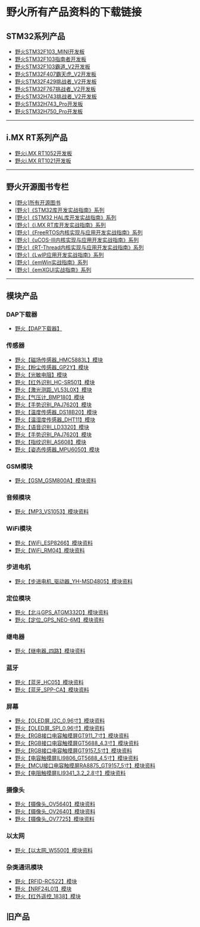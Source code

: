 # 野火所有产品资料的下载链接
## STM32系列产品
* [野火STM32F103_MINI开发板](https://github.com/WildFire-Git/products/wiki/%E9%87%8E%E7%81%ABSTM32F103_MINI%E5%BC%80%E5%8F%91%E6%9D%BF)
* [野火STM32F103指南者开发板](https://github.com/WildFire-Git/products/wiki/%E9%87%8E%E7%81%ABSTM32F103%E6%8C%87%E5%8D%97%E8%80%85%E5%BC%80%E5%8F%91%E6%9D%BF)
* [野火STM32F103霸道_V2开发板](https://github.com/WildFire-Git/products/wiki/%E9%87%8E%E7%81%ABSTM32F103%E9%9C%B8%E9%81%93_V2%E5%BC%80%E5%8F%91%E6%9D%BF)
* [野火STM32F407霸天虎_V2开发板](https://github.com/WildFire-Git/products/wiki/%E9%87%8E%E7%81%ABSTM32F407%E9%9C%B8%E5%A4%A9%E8%99%8E_V2%E5%BC%80%E5%8F%91%E6%9D%BF)
* [野火STM32F429挑战者_V2开发板](https://github.com/WildFire-Git/products/wiki/%E9%87%8E%E7%81%ABSTM32F429%E6%8C%91%E6%88%98%E8%80%85_V2%E5%BC%80%E5%8F%91%E6%9D%BF)
* [野火STM32F767挑战者_V2开发板](https://github.com/WildFire-Git/products/wiki/%E9%87%8E%E7%81%ABSTM32F767%E6%8C%91%E6%88%98%E8%80%85_V2%E5%BC%80%E5%8F%91%E6%9D%BF)
* [野火STM32H743挑战者_V2开发板](https://github.com/WildFire-Git/products/wiki/%E9%87%8E%E7%81%ABSTM32H743%E6%8C%91%E6%88%98%E8%80%85_V2%E5%BC%80%E5%8F%91%E6%9D%BF)
* [野火STM32H743_Pro开发板](https://github.com/WildFire-Git/products/wiki/%E9%87%8E%E7%81%ABSTM32H743_Pro%E5%BC%80%E5%8F%91%E6%9D%BF)
* [野火STM32H750_Pro开发板](https://github.com/WildFire-Git/products/wiki/%E9%87%8E%E7%81%ABSTM32H750_Pro%E5%BC%80%E5%8F%91%E6%9D%BF)

***

## i.MX RT系列产品
* [野火i.MX RT1052开发板](https://github.com/WildFire-Git/products/wiki/%E9%87%8E%E7%81%ABi.MX-RT1052%E5%BC%80%E5%8F%91%E6%9D%BF)
* [野火i.MX RT1021开发板](https://github.com/WildFire-Git/products/wiki/%E9%87%8E%E7%81%ABi.MX-RT1052%E5%BC%80%E5%8F%91%E6%9D%BF)

***

## 野火开源图书专栏
* [[野火]所有开源图书](https://github.com/WildFire-Git/products/wiki/%5B%E9%87%8E%E7%81%AB%5D%E6%89%80%E6%9C%89%E5%BC%80%E6%BA%90%E5%9B%BE%E4%B9%A6)
* [[野火]《STM32库开发实战指南》系列](https://github.com/WildFire-Git/products/wiki/%5B%E9%87%8E%E7%81%AB%5D%E3%80%8ASTM32%E5%BA%93%E5%BC%80%E5%8F%91%E5%AE%9E%E6%88%98%E6%8C%87%E5%8D%97%E3%80%8B%E7%B3%BB%E5%88%97)
* [[野火]《STM32 HAL库开发实战指南》系列](https://github.com/WildFire-Git/products/wiki/%5B%E9%87%8E%E7%81%AB%5D%E3%80%8ASTM32-HAL%E5%BA%93%E5%BC%80%E5%8F%91%E5%AE%9E%E6%88%98%E6%8C%87%E5%8D%97%E3%80%8B%E7%B3%BB%E5%88%97)
* [[野火]《i.MX RT库开发实战指南》系列](https://github.com/WildFire-Git/products/wiki/%5B%E9%87%8E%E7%81%AB%5D%E3%80%8Ai.MX-RT%E5%BA%93%E5%BC%80%E5%8F%91%E5%AE%9E%E6%88%98%E6%8C%87%E5%8D%97%E3%80%8B%E7%B3%BB%E5%88%97)
* [[野火]《FreeRTOS内核实现与应用开发实战指南》系列](https://github.com/WildFire-Git/products/wiki/%5B%E9%87%8E%E7%81%AB%5D%E3%80%8AFreeRTOS%E5%86%85%E6%A0%B8%E5%AE%9E%E7%8E%B0%E4%B8%8E%E5%BA%94%E7%94%A8%E5%BC%80%E5%8F%91%E5%AE%9E%E6%88%98%E6%8C%87%E5%8D%97%E3%80%8B%E7%B3%BB%E5%88%97)
* [[野火]《uCOS-III内核实现与应用开发实战指南》系列](https://github.com/WildFire-Git/products/wiki/%5B%E9%87%8E%E7%81%AB%5D%E3%80%8AuCOS-III%E5%86%85%E6%A0%B8%E5%AE%9E%E7%8E%B0%E4%B8%8E%E5%BA%94%E7%94%A8%E5%BC%80%E5%8F%91%E5%AE%9E%E6%88%98%E6%8C%87%E5%8D%97%E3%80%8B%E7%B3%BB%E5%88%97)
* [[野火]《RT-Thread内核实现与应用开发实战指南》系列](https://github.com/WildFire-Git/products/wiki/%5B%E9%87%8E%E7%81%AB%5D%E3%80%8ART-Thread%E5%86%85%E6%A0%B8%E5%AE%9E%E7%8E%B0%E4%B8%8E%E5%BA%94%E7%94%A8%E5%BC%80%E5%8F%91%E5%AE%9E%E6%88%98%E6%8C%87%E5%8D%97%E3%80%8B%E7%B3%BB%E5%88%97)
* [[野火]《LwIP应用开发实战指南》系列](https://github.com/WildFire-Git/products/wiki/%5B%E9%87%8E%E7%81%AB%5D%E3%80%8ALwIP%E5%BA%94%E7%94%A8%E5%BC%80%E5%8F%91%E5%AE%9E%E6%88%98%E6%8C%87%E5%8D%97%E3%80%8B%E7%B3%BB%E5%88%97)
* [[野火]《emWin实战指南》系列](https://github.com/WildFire-Git/products/wiki/%5B%E9%87%8E%E7%81%AB%5D%E3%80%8AemWin%E5%AE%9E%E6%88%98%E6%8C%87%E5%8D%97%E3%80%8B%E7%B3%BB%E5%88%97)
* [[野火]《emXGUI实战指南》系列](https://github.com/WildFire-Git/products/wiki/%5B%E9%87%8E%E7%81%AB%5D%E3%80%8AemXGUI%E5%AE%9E%E6%88%98%E6%8C%87%E5%8D%97%E3%80%8B%E7%B3%BB%E5%88%97)

***

## 模块产品
### DAP下载器
* [野火【DAP下载器】](https://github.com/WildFire-Git/products/wiki/%E9%87%8E%E7%81%AB%E3%80%90DAP%E4%B8%8B%E8%BD%BD%E5%99%A8%E3%80%91)
### 传感器
* [野火【磁场传感器_HMC5883L】模块](https://github.com/WildFire-Git/products/wiki/%E9%87%8E%E7%81%AB%E3%80%90%E7%A3%81%E5%9C%BA%E4%BC%A0%E6%84%9F%E5%99%A8_HMC5883L%E3%80%91%E6%A8%A1%E5%9D%97)
* [野火【粉尘传感器_GP2Y】模块](https://github.com/WildFire-Git/products/wiki/%E9%87%8E%E7%81%AB%E3%80%90%E7%B2%89%E5%B0%98%E4%BC%A0%E6%84%9F%E5%99%A8_GP2Y%E3%80%91%E6%A8%A1%E5%9D%97)
* [野火【光敏电阻】模块](https://github.com/WildFire-Git/products/wiki/%E9%87%8E%E7%81%AB%E3%80%90%E5%85%89%E6%95%8F%E7%94%B5%E9%98%BB%E3%80%91%E6%A8%A1%E5%9D%97)
* [野火【红外识别_HC-SR501】模块](https://github.com/WildFire-Git/products/wiki/%E9%87%8E%E7%81%AB%E3%80%90%E7%BA%A2%E5%A4%96%E8%AF%86%E5%88%AB_HC-SR501%E3%80%91%E6%A8%A1%E5%9D%97)
* [野火【激光测距_VL53L0X】模块](https://github.com/WildFire-Git/products/wiki/%E9%87%8E%E7%81%AB%E3%80%90%E6%BF%80%E5%85%89%E6%B5%8B%E8%B7%9D_VL53L0X%E3%80%91%E6%A8%A1%E5%9D%97)
* [野火【气压计_BMP180】模块](https://github.com/WildFire-Git/products/wiki/%E9%87%8E%E7%81%AB%E3%80%90%E6%B0%94%E5%8E%8B%E8%AE%A1_BMP180%E3%80%91%E6%A8%A1%E5%9D%97)
* [野火【手势识别_PAJ7620】模块](https://github.com/WildFire-Git/products/wiki/%E9%87%8E%E7%81%AB%E3%80%90%E6%89%8B%E5%8A%BF%E8%AF%86%E5%88%AB_PAJ7620%E3%80%91%E6%A8%A1%E5%9D%97)
* [野火【温度传感器_DS18B20】模块](https://github.com/WildFire-Git/products/wiki/%E9%87%8E%E7%81%AB%E3%80%90%E6%B8%A9%E5%BA%A6%E4%BC%A0%E6%84%9F%E5%99%A8_DS18B20%E3%80%91%E6%A8%A1%E5%9D%97)
* [野火【温湿度传感器_DHT11】模块](https://github.com/WildFire-Git/products/wiki/%E9%87%8E%E7%81%AB%E3%80%90%E6%B8%A9%E6%B9%BF%E5%BA%A6%E4%BC%A0%E6%84%9F%E5%99%A8_DHT11%E3%80%91%E6%A8%A1%E5%9D%97)
* [野火【语音识别_LD3320】模块](https://github.com/WildFire-Git/products/wiki/%E9%87%8E%E7%81%AB%E3%80%90%E8%AF%AD%E9%9F%B3%E8%AF%86%E5%88%AB_LD3320%E3%80%91%E6%A8%A1%E5%9D%97)
* [野火【手势识别_PAJ7620】模块](https://github.com/WildFire-Git/products/wiki/%E9%87%8E%E7%81%AB%E3%80%90%E6%89%8B%E5%8A%BF%E8%AF%86%E5%88%AB_PAJ7620%E3%80%91%E6%A8%A1%E5%9D%97)
* [野火【指纹识别_AS608】模块](https://github.com/WildFire-Git/products/wiki/%E9%87%8E%E7%81%AB%E3%80%90%E6%8C%87%E7%BA%B9%E8%AF%86%E5%88%AB_AS608%E3%80%91%E6%A8%A1%E5%9D%97)
* [野火【姿态传感器_MPU6050】模块](https://github.com/WildFire-Git/products/wiki/%E9%87%8E%E7%81%AB%E3%80%90%E5%A7%BF%E6%80%81%E4%BC%A0%E6%84%9F%E5%99%A8_MPU6050%E3%80%91%E6%A8%A1%E5%9D%97)
### GSM模块
* [野火【GSM_GSM800A】模块资料](https://github.com/WildFire-Git/products/wiki/%E9%87%8E%E7%81%AB%E3%80%90GSM_GSM800A%E3%80%91%E6%A8%A1%E5%9D%97%E8%B5%84%E6%96%99)
### 音频模块
* [野火【MP3_VS1053】模块资料](https://github.com/WildFire-Git/products/wiki/%E9%87%8E%E7%81%AB%E3%80%90MP3_VS1053%E3%80%91%E6%A8%A1%E5%9D%97%E8%B5%84%E6%96%99)
### WiFi模块
* [野火【WiFi_ESP8266】模块资料](https://github.com/WildFire-Git/products/wiki/%E9%87%8E%E7%81%AB%E3%80%90WiFi_ESP8266%E3%80%91%E6%A8%A1%E5%9D%97%E8%B5%84%E6%96%99)
* [野火【WiFi_RM04】模块资料](https://github.com/WildFire-Git/products/wiki/%E9%87%8E%E7%81%AB%E3%80%90WiFi_RM04%E3%80%91%E6%A8%A1%E5%9D%97%E8%B5%84%E6%96%99)
### 步进电机
* [野火【步进电机_驱动器_YH-MSD4805】模块资料](https://github.com/WildFire-Git/products/wiki/%E9%87%8E%E7%81%AB%E3%80%90%E6%AD%A5%E8%BF%9B%E7%94%B5%E6%9C%BA_%E9%A9%B1%E5%8A%A8%E5%99%A8_YH-MSD4805%E3%80%91%E6%A8%A1%E5%9D%97%E8%B5%84%E6%96%99)
### 定位模块
* [野火【北斗GPS_ATGM332D】模块资料](https://github.com/WildFire-Git/products/wiki/%E9%87%8E%E7%81%AB%E3%80%90%E5%8C%97%E6%96%97GPS_ATGM332D%E3%80%91%E6%A8%A1%E5%9D%97%E8%B5%84%E6%96%99)
* [野火【定位_GPS_NEO-6M】模块资料](https://github.com/WildFire-Git/products/wiki/%E9%87%8E%E7%81%AB%E3%80%90%E5%AE%9A%E4%BD%8D_GPS_NEO-6M%E3%80%91%E6%A8%A1%E5%9D%97%E8%B5%84%E6%96%99)
### 继电器
* [野火【继电器_四路】模块资料](https://github.com/WildFire-Git/products/wiki/%E9%87%8E%E7%81%AB%E3%80%90%E7%BB%A7%E7%94%B5%E5%99%A8_%E5%9B%9B%E8%B7%AF%E3%80%91%E6%A8%A1%E5%9D%97%E8%B5%84%E6%96%99)
### 蓝牙
* [野火【蓝牙_HC05】模块资料](https://github.com/WildFire-Git/products/wiki/%E9%87%8E%E7%81%AB%E3%80%90%E8%93%9D%E7%89%99_HC05%E3%80%91%E6%A8%A1%E5%9D%97%E8%B5%84%E6%96%99)
* [野火【蓝牙_SPP-CA】模块资料](https://github.com/WildFire-Git/products/wiki/%E9%87%8E%E7%81%AB%E3%80%90%E8%93%9D%E7%89%99_SPP-CA%E3%80%91%E6%A8%A1%E5%9D%97%E8%B5%84%E6%96%99)
### 屏幕
* [野火【OLED屏_I2C_0.96寸】模块资料](https://github.com/WildFire-Git/products/wiki/%E9%87%8E%E7%81%AB%E3%80%90OLED%E5%B1%8F_I2C_0.96%E5%AF%B8%E3%80%91%E6%A8%A1%E5%9D%97%E8%B5%84%E6%96%99)
* [野火【OLED屏_SPI_0.96寸】模块资料](https://github.com/WildFire-Git/products/wiki/%E9%87%8E%E7%81%AB%E3%80%90OLED%E5%B1%8F_SPI_0.96%E5%AF%B8%E3%80%91%E6%A8%A1%E5%9D%97%E8%B5%84%E6%96%99)
* [野火【RGB接口电容触摸屏GT911_7寸】模块资料](https://github.com/WildFire-Git/products/wiki/%E9%87%8E%E7%81%AB%E3%80%90RGB%E6%8E%A5%E5%8F%A3%E7%94%B5%E5%AE%B9%E8%A7%A6%E6%91%B8%E5%B1%8FGT911_7%E5%AF%B8%E3%80%91%E6%A8%A1%E5%9D%97%E8%B5%84%E6%96%99)
* [野火【RGB接口电容触摸屏GT5688_4.3寸】模块资料](https://github.com/WildFire-Git/products/wiki/%E9%87%8E%E7%81%AB%E3%80%90RGB%E6%8E%A5%E5%8F%A3%E7%94%B5%E5%AE%B9%E8%A7%A6%E6%91%B8%E5%B1%8FGT5688_4.3%E5%AF%B8%E3%80%91%E6%A8%A1%E5%9D%97%E8%B5%84%E6%96%99)
* [野火【RGB接口电容触摸屏GT9157_5寸】模块资料](https://github.com/WildFire-Git/products/wiki/%E9%87%8E%E7%81%AB%E3%80%90RGB%E6%8E%A5%E5%8F%A3%E7%94%B5%E5%AE%B9%E8%A7%A6%E6%91%B8%E5%B1%8FGT9157_5%E5%AF%B8%E3%80%91%E6%A8%A1%E5%9D%97%E8%B5%84%E6%96%99)
* [野火【电容触摸屏ILI9806_GT5688_4.5寸】模块资料](https://github.com/WildFire-Git/products/wiki/%E9%87%8E%E7%81%AB%E3%80%90%E7%94%B5%E5%AE%B9%E8%A7%A6%E6%91%B8%E5%B1%8FILI9806_GT5688_4.5%E5%AF%B8%E3%80%91%E6%A8%A1%E5%9D%97%E8%B5%84%E6%96%99)
* [野火【MCU接口电容触摸屏RA8875_GT9157_5寸】模块资料](https://github.com/WildFire-Git/products/wiki/%E9%87%8E%E7%81%AB%E3%80%90MCU%E6%8E%A5%E5%8F%A3%E7%94%B5%E5%AE%B9%E8%A7%A6%E6%91%B8%E5%B1%8FRA8875_GT9157_5%E5%AF%B8%E3%80%91%E6%A8%A1%E5%9D%97%E8%B5%84%E6%96%99)
* [野火【电阻触摸屏ILI9341_3.2_2.8寸】模块资料](https://github.com/WildFire-Git/products/wiki/%E9%87%8E%E7%81%AB%E3%80%90%E7%94%B5%E9%98%BB%E8%A7%A6%E6%91%B8%E5%B1%8FILI9341_3.2_2.8%E5%AF%B8%E3%80%91%E6%A8%A1%E5%9D%97%E8%B5%84%E6%96%99)
### 摄像头
* [野火【摄像头_OV5640】模块资料](https://github.com/WildFire-Git/products/wiki/%E9%87%8E%E7%81%AB%E3%80%90%E6%91%84%E5%83%8F%E5%A4%B4_OV5640%E3%80%91%E6%A8%A1%E5%9D%97%E8%B5%84%E6%96%99)
* [野火【摄像头_OV2640】模块资料](https://github.com/WildFire-Git/products/wiki/%E9%87%8E%E7%81%AB%E3%80%90%E6%91%84%E5%83%8F%E5%A4%B4_OV2640%E3%80%91%E6%A8%A1%E5%9D%97%E8%B5%84%E6%96%99)
* [野火【摄像头_OV7725】模块资料](https://github.com/WildFire-Git/products/wiki/%E9%87%8E%E7%81%AB%E3%80%90%E6%91%84%E5%83%8F%E5%A4%B4_OV7725%E3%80%91%E6%A8%A1%E5%9D%97%E8%B5%84%E6%96%99)
### 以太网
* [野火【以太网_W5500】模块资料](https://github.com/WildFire-Git/products/wiki/%E9%87%8E%E7%81%AB%E3%80%90%E4%BB%A5%E5%A4%AA%E7%BD%91_W5500%E3%80%91%E6%A8%A1%E5%9D%97%E8%B5%84%E6%96%99)

### 杂类通讯模块
* [野火【RFID-RC522】模块](https://github.com/WildFire-Git/products/wiki/%E9%87%8E%E7%81%AB%E3%80%90RFID-RC522%E3%80%91%E6%A8%A1%E5%9D%97)
* [野火【NRF24L01】模块](https://github.com/WildFire-Git/products/wiki/%E9%87%8E%E7%81%AB%E3%80%90NRF24L01%E3%80%91%E6%A8%A1%E5%9D%97)
* [野火【红外遥控_1838】模块](https://github.com/WildFire-Git/products/wiki/%E9%87%8E%E7%81%AB%E3%80%90%E7%BA%A2%E5%A4%96%E9%81%A5%E6%8E%A7_1838%E3%80%91%E6%A8%A1%E5%9D%97)

## 旧产品